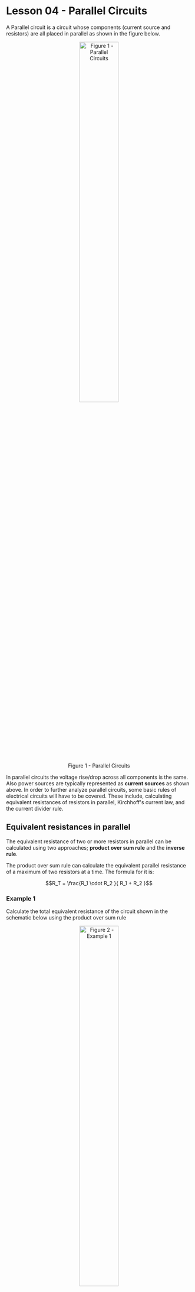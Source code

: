 # Lesson 04 - Parallel Circuits

A Parallel circuit is a circuit whose components (current source and resistors) are all placed in parallel as shown in the figure below.

<!-- ![](../_static/images/parallel_circuits/parallelbasic.png){.align-center
width="60.0%"} -->

 <figure style="text-align:center">
  <img src="images/parallel_circuits/parallelbasic.png" alt="Figure 1 - Parallel Circuits" style="width:50%">
  <figcaption>Figure 1 - Parallel Circuits</figcaption>
</figure> 

In parallel circuits the voltage rise/drop across all components is the same. Also power sources are typically represented as **current
sources** as shown above. In order to further analyze parallel circuits, some basic rules of electrical circuits will have to be covered. These include, calculating equivalent resistances of resistors in parallel, Kirchhoff\'s current law, and the current divider rule.

## Equivalent resistances in parallel

The equivalent resistance of two or more resistors in parallel can be calculated using two approaches; **product over sum rule** and the **inverse rule**.

The product over sum rule can calculate the equivalent parallel resistance of a maximum of two resistors at a time. The formula for it
is:

$$R_T = \frac{R_1 \cdot R_2 }{ R_1 + R_2 }$$

### Example 1

Calculate the total equivalent resistance of the circuit shown in the
schematic below using the product over sum rule

<!-- ![](../_static/images/parallel_circuits/parallel_ex01.png){.align-center
width="60.0%"} -->


 <figure style="text-align:center">
  <img src="images/parallel_circuits/parallel_ex01.png" alt="Figure 2 - Example 1" style="width:50%">
  <figcaption>Figure 2 - Example 1</figcaption>
</figure> 

#### Solution

$$R_T = \frac{R_1 \cdot R_2 }{ R_1 + R_2 } = \frac{1000*3300}{1000+3300} = \frac{3300000}{4300} = 767.442\Omega$$


### Example 2

Calculate the total equivalent resistance of the circuit shown in the
schematic below using the product over sum rule

<!-- ![](../_static/images/parallel_circuits/parallel_ex02.png){.align-center
width="60.0%"} -->

 <figure style="text-align:center">
  <img src="images/parallel_circuits/parallel_ex02.png" alt="Figure 3- Example 2" style="width:50%">
  <figcaption>Figure 3 - Example 2</figcaption>
</figure> 

#### Solution

First apply the product over sum rule to any two of the three resistors:
       
$$R_{T_{12}} = \frac{R_1 \cdot R_2 }{ R_1 + R_2 } = \frac{470*560}{470+560} = \frac{263200}{1030} = 255.534\Omega$$
   
Now re-apply the product over sum rule on the result of the first operation and the third resistor:
       
$$R_{T} = \frac{ R_{T_{12}} \cdot R_3 }{ R_{T_{12}} + R_3 } = \frac{255.534*680}{255.534+680} = \frac{173763.120}{935.534} = 185.737\Omega$$

The inverse rule for calculating equivalent resistance of resistors in parallel is provided below:

$$R_T = \frac{ 1 }{ \frac{1}{R_1} +  \frac{1}{R_2} +  \frac{1}{R_3} + \cdots + \frac{1}{R_N} }$$

Unlike the product over sum rule, which can only be applied to two resistors in parallel at a time, the inverse rule can be applied to
multiple resistors. Use either the product over sum rule or the inverse rule if you want to calculate the equivalent resistance of two resistors in parallel. If you want to calculate the equivalent resistance of more resistors in parallel always go for the inverse rule.

### Example 3

Calculate the total equivalent resistance of the circuit shown in the schematic in Example 1 using the inverse rule

#### Solution

$$R_T = \frac{ 1 }{ \frac{1}{R_1} +  \frac{1}{R_2}  } = \frac{ 1 }{ \frac{1}{1000} +  \frac{1}{3300} } = 767.442\Omega$$

### Example 4

Calculate the total equivalent resistance of the circuit shown in the schematic in Example 2 using the inverse rule

#### Solution

$$R_T = \frac{ 1 }{ \frac{1}{R_1} +  \frac{1}{R_2} + +  \frac{1}{R_3} } = \frac{ 1 }{ \frac{1}{470} +  \frac{1}{560} +  \frac{1}{680} } = 185.737\Omega$$

Notice how **the parallel equivalent resistance is always smaller than the smallest resistor in the parallel combination**.

When calculating the equivalent resistance of a very small resistor and a very large resistor (say 100 times larger than the smaller resistor), the equivalent resistance will always be approximately the same as the smaller resistor (a tiny bit smaller actually). This is because the vast majority of the current will end up flowing across the smaller resistor.

### Example 5

1.  Calculate the parallel equivalent resistance of two resistors; $10\Omega$ and $1k\Omega$ in parallel.
2.  Calculate the parallel equivalent resistance of two resistors; 10\Omega$ and $10k\Omega$ in parallel.

#### Solution

1. $R_T = \frac{ 1 }{ \frac{1}{R_1} +  \frac{1}{R_2}  } = \frac{ 1 }{ \frac{1}{10} +  \frac{1}{1000}  } = 9.9\Omega$
2. $R_T = \frac{ 1 }{ \frac{1}{R_1} +  \frac{1}{R_2}  } = \frac{ 1 }{ \frac{1}{10} +  \frac{1}{10000}  } = 9.99\Omega$

When $N$ resistors of the same value $R$ are placed in parallel, their equivalent resistance will always equal:

$$R_T = \frac{R}{N}$$

### Example 6

1.  Calculate the equivalent resistance of 2 $600\Omega$ resistors in parallel.
2.  Calculate the equivalent resistance of 3 $600\Omega$ resistors in parallel.

#### Solution

1. $$R_T = \frac{ 1 }{ \frac{1}{R_1} +  \frac{1}{R_2}  } = \frac{ 1 }{ \frac{1}{600} +  \frac{1}{600}  } = 300\Omega \equiv \frac{600}{2}$$
2. $$R_T = \frac{ 1 }{ \frac{1}{R_1} +  \frac{1}{R_2} +  \frac{1}{R_3}  } = \frac{ 1 }{ \frac{1}{600} +  \frac{1}{600} +  \frac{1}{600}  } =  200\Omega \equiv \frac{600}{3}$$

## Kirchhoff\'s Current Law

Kirchhoff\'s current law (KCL) states that **the sum of all currents entering or leaving a node has to equal zero**.

<!-- ![](../_static/images/parallel_circuits/kcl01.png){.align-center
width="60.0%"} -->

 <figure style="text-align:center">
  <img src="images/parallel_circuits/kcl01.png" alt="Figure 4- KCL" style="width:50%">
  <figcaption>Figure 4 - KCL</figcaption>
</figure> 

KCL can be written as:

$$I_T + I_1 + I_2 = 0$$

A more general case:

$$I_T + I_1 + I_2 + \cdots + I_N = 0$$

In a single current supply circuit as the one shown below, notice that the supply current moves into the node whereas the current moving through the resistors are moving out of the node.

<!-- ![](../_static/images/parallel_circuits/kcl02.png){.align-center
width="60.0%"} -->

 <figure style="text-align:center">
  <img src="images/parallel_circuits/kcl02.png" alt="Figure 5- KCL" style="width:50%">
  <figcaption>Figure 5 - KCL</figcaption>
</figure> 

Assuming that that the supply current direction is +ve and the currents flowing through the two resistors are negative:

$$I_S - I_1 - I_2 = 0$$ 
$$I_S = I_1 + I_2$$

In otherwords, KCL can also be defined as **the sum of all currents entering a node must equal the sum of all currents leaving the same
node**

### Example 7

In the circuit below calculate:

<!-- ![](../_static/images/parallel_circuits/parallel_ex01.png){.align-center
width="60.0%"} -->

<figure style="text-align:center">
  <img src="images/parallel_circuits/parallel_ex01.png" alt="Figure 6- Example 7" style="width:50%">
  <figcaption>Figure 6 - Example 7</figcaption>
</figure> 

1.  The total equivalent resistance $R_T$
2.  The voltage $V_A$
3.  The currents $I_1$ & $I_2$
4.  Verify KCL i.e. verify that $I_S = I_1 + I_2$
5.  Verify the law of conservation of energy. i.e.
    $P_{I_S} = P_{R_1} + P_{R_2}$

#### Solution

The trick to analyzing this circuit is to transform it first into a series circuit by calculating $R_T$. Then use Ohm's law to solve for $V_A$. Since the voltage across $R_T$ in the transformed circuit is equivalent to the voltage across all components in the original circuit, we can then use it along with Ohm's law to calculate the currents $I_1$ and $I_2$.

   <!-- <img src=../_static/images/parallel_circuits/parallel_ex07exp.png> -->

<figure style="text-align:center">
  <img src="images/parallel_circuits/parallel_ex07exp.png" alt="Figure 7- Example 7 soln" style="width:50%">
  <figcaption>Figure 7 - Example 7 soln</figcaption>
</figure> 

1. From examples 1 or $R_T = 767.442 Ω$ 
2. $V_A = I_S \cdot R_T = 0.2A \cdot 767.442\Omega = 153.488 V$
3. $I_1 = \frac{V_A}{R_1} = \frac{153.488 V}{1000\Omega} = 0.153A = 153mA$
   
   $I_2 = \frac{V_A}{R_2} = \frac{153.488 V}{3300\Omega} = 0.047A = 47mA$
    
4. $I_1 + I_2 = 153mA + 47mA = 200mA = 0.2A \equiv I_S$ Therefore KCL is verified!!!
5. Power delivered by the current source: $P_{I_S} = I_S \cdot V_A = 0.2A * 153.488V = 30.698W$
   
   Power dissipated in resistor R<sub>1</sub>: $P_{R_1} = I^2_1 \cdot R_1 = {153mA}^2 \cdot 1000 \Omega= 23.409W$

   Power dissipated in resistor R<sub>2</sub>: $P_{R_2} = I^2_2 \cdot R_2 = {47mA}^2 \cdot 3300 \Omega= 7.290W$

   Total power dissipated in resistors:  $P_{R_1} + P_{R_2} = 23.409W + 7.290W = 30.699W \equiv P_{I_S}$

   Therefore law of conservation of energy is verified!!!
         
## Current Divider rule

The current divider rule states that the current $I_{R_X}$ flowing through a resistor $R_X$ is equivalent to the product of the supply
current $I_S$ and the ratio of total resistance $R_T$ to the resistor $R_X$ i.e.

$$I_{R_X} = I_S \cdot \frac{R_T}{R_X}$$

Note that this is a special case of Ohm\'s law.

$$I_{R_X} = I_S \cdot \frac{R_T}{R_X} \equiv \frac{I_S \cdot R_T}{R_X} = \frac{V_A}{R_X}$$

where $V_A$ is the voltage across all components in the parallel circuit.

### Example 8

In the circuit below calculate:

<!-- ![](../_static/images/parallel_circuits/parallel_ex02.png){.align-center
width="60.0%"} -->

<figure style="text-align:center">
  <img src="images/parallel_circuits/parallel_ex02.png" alt="Figure 8- Example 8" style="width:50%">
  <figcaption>Figure 8 - Example 8</figcaption>
</figure> 

1.  The total equivalent resistance $R_T$
2.  The voltage $V_A$
3.  The currents $I_1$, $I_2$ & $I_3$ using the current divider rule
4.  The currents $I_1$, $I_2$ & $I_3$ using Ohm\'s law
5.  Verify KCL i.e. verify that $I_S = I_1 + I_2 + I_3$

### Solution

1. $R_T = \frac{1}{\frac{1}{470} + \frac{1}{560} + \frac{1}{680}   } = 185.737 \Omega$
2. $V_A = I_S * R_T = 0.2A \cdot 185.737 \Omega = 37.147V$
3. $I_1 = I_S \cdot \frac{R_T}{R_1} = 0.2A \cdot \frac{185.737 \Omega}{470 \Omega} = 79.037mA$
         
   $I_2 = I_S \cdot \frac{R_T}{R_2} = 0.2A \cdot \frac{185.737 \Omega}{560 \Omega} = 66.335mA$
         
   $I_3 = I_S \cdot \frac{R_T}{R_3} = 0.2A \cdot \frac{185.737 \Omega}{680 \Omega} = 54.629mA$

4. $I_1 = \frac{V_A}{R_1} = \frac{37.147V}{470\Omega} = 79.036 mA$
        
   $I_2 = \frac{V_A}{R_2} = \frac{37.147V}{560\Omega} = 66.334 mA$
   
   $I_3 = \frac{V_A}{R_3} = \frac{37.147V}{680\Omega} = 54.628 mA$

5. $I_1 + I_2 + I_3 =  79.037mA +  66.335mA + 54.629mA = 200.001mA \equiv I_S$

## Ideal & Practical Current Sources

Just like ideal voltage sources, ideal current sources are great for theoretical analysis but fall short when doing realistic modeling. The practical current source model exhibits a large resistance in parallel with the currents source as shown in the figure below:

<!-- ![](../_static/images/parallel_circuits/currentsources.png){.align-center
width="80.0%"} -->

<figure style="text-align:center">
  <img src="images/parallel_circuits/currentsources.png" alt="Figure 9- Current Sources" style="width:50%">
  <figcaption>Figure 9- Current Sources</figcaption>
</figure> 

**An ideal voltage source has zero series resistance, whereas an ideal current source has infinite parallel resistances**


There are two main implications to the practical current source:

-   **It limits the maximum voltage drop across the output terminals**. In the case of the ideal current source , the voltage across the
    terminals is determined primarily by the load. If the load is an open circuit, The voltage is theoretically infinite or very large.
    The practical current source\'s parallel resistor limits the effective load resistance and therefore reduces maximum voltage drop
    across the load.
-   **The current flowing across across the load is reduced from the current source rating**. Since some current flows through the
    current source\'s parallel resistance, the load resistance does not exhibit the rated current from the current source in its
    entirety.

### Example 9

Consider the schematic of an ideal and practical current source shown above. Assume that both current sources have a $I_S = 50mA$ and for the practical current source $R_P=100 k\Omega$.

1.  If the ideal current source terminals are opened, how much voltage will the power supply have across its terminals?
2.  If the practical current source terminal are opened, how much voltage will the power supply have across its terminals?
3.  A 330Ω load resistor $R_L$ is placed between the terminals of the ideal current source. Find the voltage across the load resistor and
    the current going through it.
4.  A 330Ω load resistor $R_L$ is placed between the terminals of the practical current source. Find the voltage across the load resistor
    and the current going through it.
5.  A 33Ω load resistor $R_L$ is placed between the terminals of the practical current source. Find the voltage across the load resistor     and the current going through it.

#### Solution
1. $V_A = I_S \cdot R_T = 50mA \cdot \infty = \infty V$  
2. $R_T = \frac{1}{ \frac{1}{100 K\Omega} + \frac{1}{\infty}}  = 100K\Omega$
   
   $V_A = I_S \cdot R_T = 50mA \cdot 100K\Omega = 5000 V$
     
3. $V_A = I_S \cdot R_T = 50mA \cdot 330 \Omega = 16.5V$

   $I_{R_L} =50mA$$
    
4. $R_T = \frac{1}{ \frac{1}{100 K\Omega} + \frac{1}{330}}  = 328.915 \Omega$

   $V_A = I_S \cdot R_T = 50mA \cdot 328.915\Omega = 16.44V$

   $I_{R_L} = I_S \cdot \frac{R_T}{R_L} =  50mA \cdot \frac{328.915}{330} = 49.836mA$
      
5. $R_T = \frac{1}{ \frac{1}{100 K\Omega} + \frac{1}{33}}  = 32.989 \Omega$
   
   $V_A = I_S \cdot R_T = 50mA \cdot 32.989 \Omega = 1.649V$

   $I_{R_L} = I_S \cdot \frac{R_T}{R_L} =  50mA \cdot \frac{32.989}{33} = 49.983mA$
      
## Voltage and current source transformations

Practical voltage and current sources are interchangeable. In fact one can be *transformed* into the other.

When transforming a practical voltage source into a practical current source, the source resistance stays the same, and the current $I_S$
becomes:

$$I_S = \frac{V_S}{R_S}$$

When transforming a practical current source into a practical voltage source, the source resistance stays the same, and the voltage $V_S$ becomes:

$$V_S = I_S \cdot R_S$$

Both transformations are captured in the figure below:

<!-- ![](../_static/images/parallel_circuits/practicalsourcetransformation.png){.align-center
width="80.0%"} -->

<figure style="text-align:center">
  <img src="images/parallel_circuits/practicalsourcetransformation.png" alt="Figure 10- Practical source transformation" style="width:50%">
  <figcaption>Figure 10- Practical source transformation</figcaption>
</figure> 

### Example 10

Consider the schematic shown below:

<!-- ![](../_static/images/parallel_circuits/ex10_01.png){.align-center
width="40.0%"} -->

<figure style="text-align:center">
  <img src="images/parallel_circuits/practicalsourcetransformation.png" alt="Figure 11- Example 10" style="width:50%">
  <figcaption>Figure 11- Example 10</figcaption>
</figure> 

1.  Transform the practical voltage source (in the box) into a practical current source. Redraw the circuit with the practical current
    source.
2.  Calculate the current $I_{R_L}$ and the voltage $V_{R_L}$ in both the original circuit with the practical voltage source and in the
    transformed circuit with the practical current source.
    
#### Solution

1. The source resistance in the current source will be the same as the source resistance in the voltage source i.e. 4Ω but in parallel.
   The value of the current source will be: $$I_S = \frac{V_S}{R_S} = \frac{6V}{4\Omega} = 1.5A $$ </p>
 
 <figure style="text-align:center">
  <img src="images/parallel_circuits/practicalsourcetransformation.png" alt="Figure 12- Example 10.1" style="width:50%">
  <figcaption>Figure 12- Example 10.1</figcaption>
</figure> 

3. In the original circuit (with voltage source):
   $$ I_{R_L} = \frac{V_S}{R_T} = \frac{6V}{104\Omega} = 57.692mA $$
   $$ V_{R_L} = I_{R_L} \cdot R_L = 57.692mA \cdot 100\Omega = 5.769V $$
   In the transformed circuit (with current source):
   $$ R_T = \frac{1 }{ \frac{1}{4} + \frac{1}{100} } = 3.846\Omega $$
   $$ V_{R_L} = I_S \cdot R_T = 1.5A \cdot 3.846\Omega = 5.769V $$
   $$ I_{R_L} = \frac{ V_{R_L} }{R_L} = \frac{5.769V}{100} =  57.690mA $$ </p>

### Example 11

Consider the schematic shown below:

<!-- ![](../_static/images/parallel_circuits/ex11_01.png){.align-center
width="40.0%"} -->

<figure style="text-align:center">
  <img src="images/parallel_circuits/ex11_01.png" alt="Figure 13- Example 11" style="width:50%">
  <figcaption>Figure 13- Example 11</figcaption>
</figure> 

1.  Transform the practical current source (in the box) in to a practical voltage source. Redraw the circuit with the practical voltage      source.
2.  Calculate the current $I_{R_L}$ and the voltage $V_{R_L}$ in both the original circuit with the practical current source and in the      transformed circuit with the practical voltage source.

#### Solution

1. The source resistance in the voltage source will be the same as the source resistance in the current source i.e. 100kΩ but in series. The value of the voltage source will be: $$V_S = I_S \cdot R_S = 0.2mA \cdot 100k\Omega= 20V $$ </p>

 <!--  <img src=../_static/images/parallel_circuits/ex11_02.png> -->

<figure style="text-align:center">
  <img src="images/parallel_circuits/ex11_02.png" alt="Figure 14- Example 11.1" style="width:50%">
  <figcaption>Figure 14- Example 11.1</figcaption>
</figure> 

2. In the original circuit (with practical current source):
     $$R_T = \frac{1 }{ \frac{1}{100k\Omega} + \frac{1}{1k\Omega} } = 990.099\Omega$$
     $$V_{R_L} = I_S \cdot R_T = 0.2mA \cdot 990.099\Omega = 0.198V$$
     $$I_{R_L} = \frac{ V_{R_L} }{R_L} = \frac{0.198V}{1k\Omega} =  0.198mA$$
     In the transformed circuit (with practical voltage source):
     $$I_{R_L} = \frac{V_S}{R_T} = \frac{20V}{100k\Omega + 1k\Omega} = 0.198mA$$
     $$V_{R_L} = I_{R_L} \cdot R_L = 0.198mA \cdot 1k\Omega = 0.198V$$
     
## Maximum Power Transfer

The Maximum Power transfer theorem states that in order to ensure that maximum power is delivered to a load resistor $R_L$, **the resistance of the load resistor must be identical to the resistance of the source resistance**. Where $R_S$ is the internal parallel source resistance of the practical current source

<!-- ![](../_static/images/parallel_circuits/mpt.png){.align-center
width="40.0%"} -->

<figure style="text-align:center">
  <img src="images/parallel_circuits/mpt.png" alt="Figure 15- Maximum Power Transfer" style="width:50%">
  <figcaption>Figure 15- Maximum Power Transfer</figcaption>
</figure> 

In otherwords, maximum power is delivered to the load when $R_L \equiv R_S$

### Example 12

Consider the figure shown above. Assume that $I_S=1mA$ and $R_S=100k\Omega$. Calculate the current across the load resistor
$I_{R_L}$ and the power dissipated in $R_L$; $P_{R_L}$, for each value of $R_L$ provided in the table below. Plot $P_{R_L}$ vs $R_L$ using a spreadsheet program such as LibreOffice Calc. Discuss your findings.

| RL(kΩ)      | RT(kΩ)       | IRL(mA)          | PRL(mW)            |
|-------------|--------------|------------------|--------------------| 
| 25          |              |                  |                    |
| 50          |              |                  |                    |
| 75          |              |                  |                    |
| 100         |              |                  |                    |
| 125         |              |                  |                    |
| 150         |              |                  |                    |
| 175         |              |                  |                    |
| 200         |              |                  |                    |


## The Law of conservation of Energy

The Law of convservation of Energy states that energy cannot be created nor destroyed. In other words:

**The power delivered by the source(s) in the circuit must always be equivalent to the sum of power dissipated by all the resistors in the same circuit.**

This is true regardless of circuit topology i.e. it applies to series circuits, parallel circuits, series-parallel circuits and complex-circuits.

In a single source circuit:

$$P_{V_S} = P_{R_1} + P_{R_2} + P_{R_3} + \cdots + P_{R_N}$$

And in a multiple source circuit:

$$P_{V_{S_1}} + P_{V_{S_2}} + P_{V_{S_3}} + \cdots + P_{V_{S_N}} = P_{R_1} + P_{R_2} + P_{R_3} + \cdots + P_{R_N}$$

Refer to Example 7.
